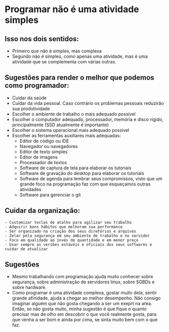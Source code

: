 # Programar não é uma atividade simples

## Isso nos dois sentidos: 

- Primeiro que não é simples, mas complexa
- Segundo não é simples, como apenas uma atividade, mas é uma atividade que se complementa com várias outras.

## Sugestões para render o melhor que podemos como programador:

- Cuidar da saúde
- Cuidar da vida pessoal. Caso contrário os problemas pessoais reduzirão sua produtividade
- Escolher o ambiente de trabalho o mais adequado possível
- Escolher o computador adequado, processador, memória e disco rígido, principalmente (SSD atualmente é importante)
- Escolher o sistema operacional mais adequado possível
- Escolher as ferramentas auxiliares mais adequadas:
    - Editor de código ou IDE
    - Navegador ou navegadores
    - Editor de texto simples
    - Editor de imagens
    - Processador de textos
    - Software de captura de tela para elaborar os tutoriais
    - Software de gravação do desktop para elaborar os tutoriais
    - Software de agenda para lembrar seus compromissos, visto que um grande foco na programação faz com que esqueçamos outras atividades
    - Software para gerenciar o git

## Cuidar da organização:

    - Customizar teclas de atalho para agilizar seu trabalho
    - Adquirir bons hábitos que melhoram sua performance
    - Ser organizado na criação dos seus diretórios e arquivos
    - Zelar pela segurança em seu ambiente de trabalho e no servidor
    - Foco em qualidade ao invés de quantidade e em menor preço
    - Usar sempre as versões estáveis e oficiais dos seus softwares e cuidar de atualizar

## Sugestões

- Mesmo trabalhando com programação ajuda muito conhecer sobre segurança, sobre administração de servidores linux, sobre SGBDs e sobre hardware.
- Como programar é uma atividade complexa, gostar muito dela, sentir grande afinidade, ajuda a chegar ao melhor desempenho. Não consigo imaginar alguém que não gosta chegando a ser um exeprt na aŕea. Então, se não gosta muito, minha sugestão é que fique o quanto precisar mas de olho em descobrir o que você realmente gosta, para que venha a ser bom e ainda por cima, se sinta muito bem com o que faz.

